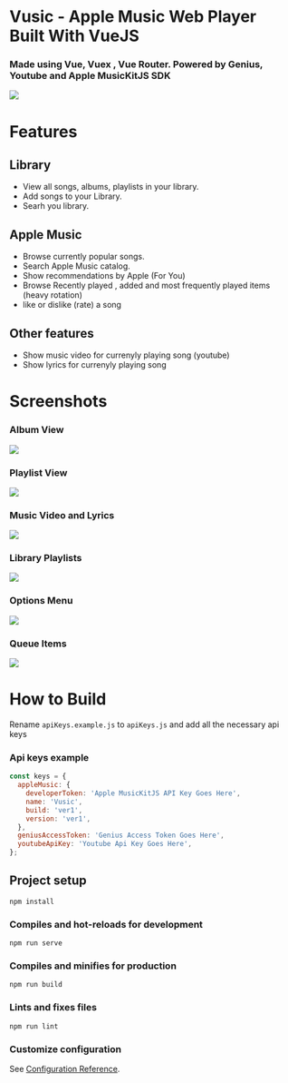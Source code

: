 # Vusic - Apple Music Web Player Built With VueJS

### Made using Vue, Vuex , Vue Router. Powered by Genius, Youtube and Apple MusicKitJS SDK
![](./example/image.png)

# Features 

## Library
* View all songs, albums, playlists in your library.
* Add songs to your Library.
* Searh you library.

## Apple Music
* Browse currently popular songs.
* Search Apple Music catalog.
* Show recommendations by Apple (For You)
* Browse Recently played , added and most frequently played items (heavy rotation)
* like or dislike (rate) a song

## Other features
* Show music video for currenyly playing song (youtube)
* Show lyrics for currenyly playing song




# Screenshots

### Album View
![](./example/1.png)

### Playlist View
![](./example/4.png)

### Music Video and Lyrics
![](./example/2.png)

### Library Playlists
![](./example/3.png)

### Options Menu
![](./example/5.png)

### Queue Items
![](./example/6.png)

# How to Build

Rename `apiKeys.example.js` to `apiKeys.js` and add all the necessary api keys

### Api keys example
```js
const keys = {
  appleMusic: {
    developerToken: 'Apple MusicKitJS API Key Goes Here',
    name: 'Vusic',
    build: 'ver1',
    version: 'ver1',
  },
  geniusAccessToken: 'Genius Access Token Goes Here',
  youtubeApiKey: 'Youtube Api Key Goes Here',
};
```

## Project setup
```
npm install
```

### Compiles and hot-reloads for development
```
npm run serve
```

### Compiles and minifies for production
```
npm run build
```

### Lints and fixes files
```
npm run lint
```

### Customize configuration
See [Configuration Reference](https://cli.vuejs.org/config/).
